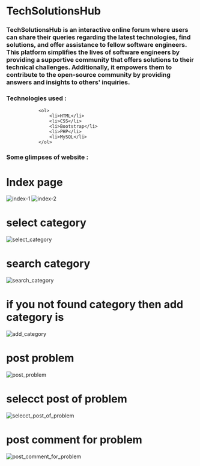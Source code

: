 # TechSolutionsHub
### TechSolutionsHub is an interactive online forum where users can share their queries regarding the latest technologies, find solutions, and offer assistance to fellow software engineers. This platform simplifies the lives of software engineers by providing a supportive community that offers solutions to their technical challenges. Additionally, it empowers them to contribute to the open-source community by providing answers and insights to others' inquiries.

### Technologies used :  
                <ol>
                    <li>HTML</li>
                    <li>CSS</li>
                    <li>Bootstrap</li>
                    <li>PHP</li>
                    <li>MySQL</li>
                </ol>
                
                
### Some glimpses of website :

# Index page 
![index-1](https://github.com/pavankumar130/TechSolutionsHub/assets/122618703/0471398c-225d-4cea-8af2-86cbec24ba70)
![index-2](https://github.com/pavankumar130/TechSolutionsHub/assets/122618703/a231b0cc-ca01-41a3-bea6-9ea72dd1ff01)

# select category
![select_category](https://github.com/pavankumar130/TechSolutionsHub/assets/122618703/97423a3b-2f20-4efd-a567-3d91db6cbc61)

# search category
![search_category](https://github.com/pavankumar130/TechSolutionsHub/assets/122618703/cfb911e9-d35f-4d40-aee0-7a3c1eae0089)

# if you not found category then add category is
![add_category](https://github.com/pavankumar130/TechSolutionsHub/assets/122618703/3259d7d6-18b4-40ab-9393-acda89ad8326)

# post problem
![post_problem](https://github.com/pavankumar130/TechSolutionsHub/assets/122618703/e6781a2e-7721-49da-855e-82740b3e1811)

# selecct post of problem
![selecct_post_of_problem](https://github.com/pavankumar130/TechSolutionsHub/assets/122618703/a05f8fe3-5572-4bea-9e71-3ff3a1baf87b)

# post comment for problem
![post_comment_for_problem](https://github.com/pavankumar130/TechSolutionsHub/assets/122618703/37bbd701-4ce4-4464-bc91-a36bd653e377)
